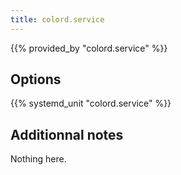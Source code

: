 ```yaml
---
title: colord.service
---
```


{{% provided_by "colord.service" %}}

## Options

{{% systemd_unit "colord.service" %}}

## Additionnal notes

Nothing here.